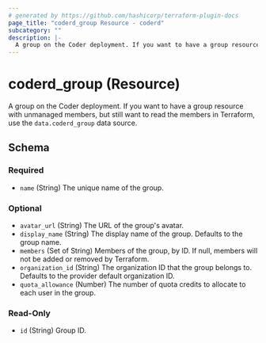 ```yaml
---
# generated by https://github.com/hashicorp/terraform-plugin-docs
page_title: "coderd_group Resource - coderd"
subcategory: ""
description: |-
  A group on the Coder deployment. If you want to have a group resource with unmanaged members, but still want to read the members in Terraform, use the data.coderd_group data source.
---
```


# coderd_group (Resource)

A group on the Coder deployment. If you want to have a group resource with unmanaged members, but still want to read the members in Terraform, use the `data.coderd_group` data source.



<!-- schema generated by tfplugindocs -->
## Schema

### Required

- `name` (String) The unique name of the group.

### Optional

- `avatar_url` (String) The URL of the group's avatar.
- `display_name` (String) The display name of the group. Defaults to the group name.
- `members` (Set of String) Members of the group, by ID. If null, members will not be added or removed by Terraform.
- `organization_id` (String) The organization ID that the group belongs to. Defaults to the provider default organization ID.
- `quota_allowance` (Number) The number of quota credits to allocate to each user in the group.

### Read-Only

- `id` (String) Group ID.
